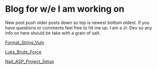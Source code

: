 # Blog for w/e I am working on

New post push older posts down so top is newest bottom oldest. If you have questions or comments feel free to hit me up. I am a Jr. Dev so any info on here should be take with a grain of salt. 


[Format_String_Vuln](Format_String_Vuln/readme.md)

[Luks_Brute_Force](Luks_Brute_force/readme.md)

[Nait_ASP_Project_Setup](Nait_ASP_Project_Setup/readme.md)
